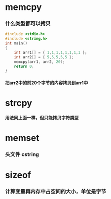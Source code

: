 # memcpy

### 什么类型都可以拷贝

```c++
#include <stdio.h>
#include <string.h>
int main()
{
	int arr1[] = { 1,1,1,1,1,1,1,1 };
	int arr2[] = { 5,5,5,5,5 };
	memcpy(arr1, arr2, 20);
	return 0;
}
```

#### 把arr2中的前20个字节的内容拷贝到arr1中

# strcpy

#### 用法同上面一样，但只能拷贝字符类型

# memset

### 头文件 cstring

# sizeof

### 计算变量再内存中占空间的大小，单位是字节